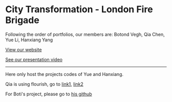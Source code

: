 # City Transformation - London Fire Brigade

Following the order of portfolios, our members are: Botond Vegh, Qia Chen, Yue Li, Hanxiang Yang


[View our website](https://amberyli.github.io/DVizGroup3/)

[See our presentation video](https://drive.google.com/drive/folders/1D2lx5v4-mv1h8jHwe7wdM6JMip5SdQuG?usp=sharing)

---

Here only host the projects codes of Yue and Hanxiang.

Qia is using flourish, go to [link1](https://public.flourish.studio/visualisation/6146011/), [link2](https://public.flourish.studio/visualisation/6183281/)

For Boti's project, please go to [his github](https://github.com/botivegh/fire-brigade-map)
